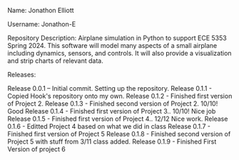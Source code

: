 Name: Jonathon Elliott

Username: Jonathon-E

Repository Description: Airplane simulation in Python to support ECE 5353 Spring 2024.
                        This software will model many aspects of a small airplane including dynamics, sensors, and controls.
                        It will also provide a visualization and strip charts of relevant data.

Releases:

Release 0.0.1 – Initial commit. Setting up the repository.
Release 0.1.1 - Copied Hook's repository onto my own.
Release 0.1.2 - Finished first version of Project 2.
Release 0.1.3 - Finished second version of Project 2. 10/10!  Good
Release 0.1.4 - Finished first version of Project 3.. 10/10!  Nice job
Release 0.1.5 - Finished first version of Project 4.. 12/12 Nice work.
Release 0.1.6 - Editted Project 4 based on what we did in class
Release 0.1.7 - Finished first version of Project 5
Release 0.1.8 - Finished second version of Project 5 with stuff from 3/11 class added.
Release 0.1.9 - Finished First Version of project 6
